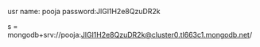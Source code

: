 usr name: pooja
password:JlGl1H2e8QzuDR2k

s = mongodb+srv://pooja:JlGl1H2e8QzuDR2k@cluster0.tl663c1.mongodb.net/